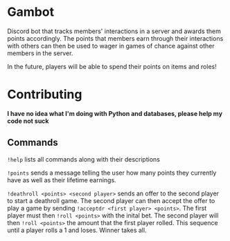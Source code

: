 # Gambot
Discord bot that tracks members' interactions in a server and awards them points accordingly.
The points that members earn through their interactions with others can then be used to wager in games of chance against other members in the server.

In the future, players will be able to spend their points on items and roles!

# Contributing
**I have no idea what I'm doing with Python and databases, please help my code not suck** 

## Commands

`!help` lists all commands along with their descriptions

`!points` sends a message telling the user how many points they currently have as well as their lifetime earnings.

`!deathroll <points> <second player>` sends an offer to the second player to start a deathroll game.  The second player can then accept the offer to play a game by sending `!acceptdr <first player> <points>`.  The first player must then `!roll <points>` with the inital bet.  The second player will then `!roll <points>` the amount that the first player rolled.  This sequence until a player rolls a 1 and loses.  Winner takes all.
